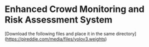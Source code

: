 # Enhanced Crowd Monitoring and Risk Assessment System
[Download the following files and place it in the same directory]
(https://pjreddie.com/media/files/yolov3.weights)
